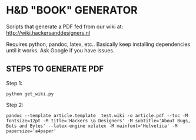 H&D "BOOK" GENERATOR
====================

Scripts that generate a PDF fed from our wiki at: http://wiki.hackersanddesigners.nl

Requires python, pandoc, latex, etc.. Basically keep installing dependencies until it works. Ask Google if you have issues.

STEPS TO GENERATE PDF
---------------------

Step 1:
```
python get_wiki.py 
```

Step 2:
```
pandoc --template article.template  test.wiki -o article.pdf --toc -M fontsize=12pt -M title='Hackers \& Designers' -M subtitle='About Bugs, Bots and Bytes' --latex-engine xelatex -M mainfont='Helvetica' -M papersize='a4paper'
```
